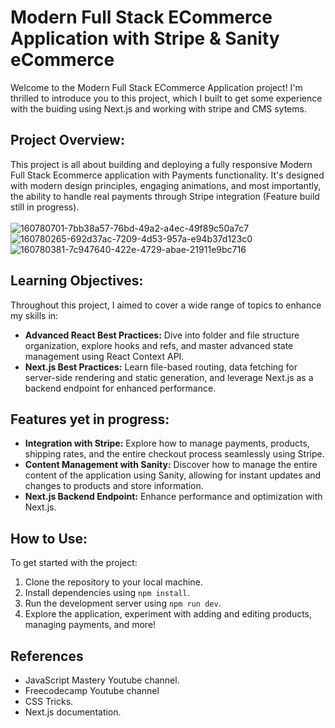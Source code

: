 # Modern Full Stack ECommerce Application with Stripe & Sanity eCommerce

Welcome to the Modern Full Stack ECommerce Application project! I'm thrilled to introduce you to this project, which I built to get some experience with the buiding using Next.js and working with stripe and CMS sytems.

## Project Overview:

This project is all about building and deploying a fully responsive Modern Full Stack Ecommerce application with Payments functionality. It's designed with modern design principles, engaging animations, and most importantly, the ability to handle real payments through Stripe integration (Feature build still in progress).
<br>
<br>
![160780701-7bb38a57-76bd-49a2-a4ec-49f89c50a7c7](https://github.com/akshayrajeevnambiar/react-ecommerce/assets/144245055/a8961d54-d6a4-439e-8d2a-b3cd80e73bd4)
<br>
![160780265-692d37ac-7209-4d53-957a-e94b37d123c0](https://github.com/akshayrajeevnambiar/react-ecommerce/assets/144245055/4af0637d-3e42-4cfe-aa24-f01d60ce4399)
<br>
![160780381-7c947640-422e-4729-abae-21911e9bc716](https://github.com/akshayrajeevnambiar/react-ecommerce/assets/144245055/c50c02b7-714b-4f7c-a88b-ad069decf205)


## Learning Objectives:

Throughout this project, I aimed to cover a wide range of topics to enhance my skills in:

- **Advanced React Best Practices:** Dive into folder and file structure organization, explore hooks and refs, and master advanced state management using React Context API.
- **Next.js Best Practices:** Learn file-based routing, data fetching for server-side rendering and static generation, and leverage Next.js as a backend endpoint for enhanced performance.

## Features yet in progress:

- **Integration with Stripe:** Explore how to manage payments, products, shipping rates, and the entire checkout process seamlessly using Stripe.
- **Content Management with Sanity:** Discover how to manage the entire content of the application using Sanity, allowing for instant updates and changes to products and store information.
- **Next.js Backend Endpoint:** Enhance performance and optimization with Next.js.

## How to Use:

To get started with the project:

1. Clone the repository to your local machine.
2. Install dependencies using `npm install`.
3. Run the development server using `npm run dev`.
4. Explore the application, experiment with adding and editing products, managing payments, and more!

## References

- JavaScript Mastery Youtube channel.
- Freecodecamp Youtube channel
- CSS Tricks.
- Next.js documentation.
